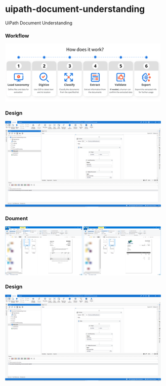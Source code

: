 # uipath-document-understanding
UiPath Document Understanding

### Workflow
![Workflow](https://github.com/sumeta/uipath-document-understanding/blob/main/Screenshot/Workflow.png)



### Design
![Workflow](https://github.com/sumeta/uipath-document-understanding/blob/main/Screenshot/Design.png)


### Doument
![Workflow](https://github.com/sumeta/uipath-document-understanding/blob/main/Screenshot/Doument.png)



### Design
![Workflow](https://github.com/sumeta/uipath-document-understanding/blob/main/Screenshot/Design.png)
